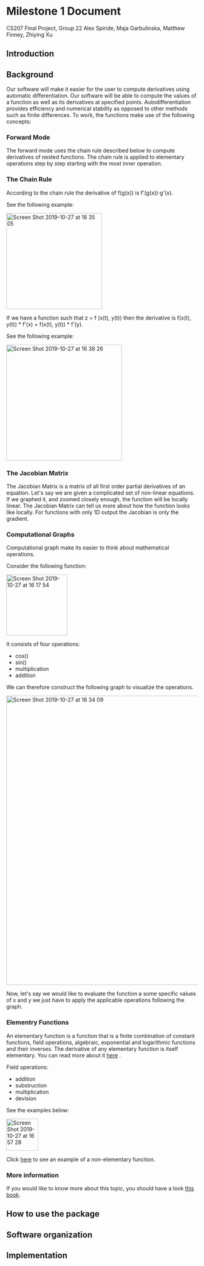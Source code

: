 # Milestone 1 Document
CS207 Final Project, Group 22
Alex Spiride, Maja Garbulinska, Matthew Finney, Zhiying Xu

## Introduction

## Background


Our software will make it easier for the user to compute derivatives using automatic differentiation. Our software will be able to compute the values of a function as well as its derivatives at specified points. Autodifferentiation provides efficiency and numerical stability as opposed to other methods such as finite differences. To work, the functions make use of the following concepts:

### Forward Mode

The forward mode uses the chain rule described below to compute derivatives of nested functions. The chain rule is applied to elementary operations step by step starting with the most inner operation. 

### The Chain Rule

According to the chain rule the derivative of f(g(x)) is f'(g(x))⋅g'(x).

See the following example: 

<img width="252" alt="Screen Shot 2019-10-27 at 16 35 05" src="https://user-images.githubusercontent.com/43005886/67641296-c3507d80-f8d7-11e9-8a03-2e80da87e26b.png">

If we have a function such that z = f (x(t), y(t)) then the derivative is f(x(t), y(t)) * f'(x) + f(x(t), y(t)) * f'(y).

See the following example: 


<img width="304" alt="Screen Shot 2019-10-27 at 16 38 26" src="https://user-images.githubusercontent.com/43005886/67641393-41148900-f8d8-11e9-90f3-45ca94f2a37c.png">

### The Jacobian Matrix 

The Jacobian Matrix is a matrix of all first order partial derivatives of an equation. Let's say we are given a complicated set of non-linear equations. If we graphed it, and zoomed closely enough, the function will be locally linear. The Jacobian Matrix can tell us more about how the function looks like locally. For functions with only 1D output the Jacobian is only the gradient. 



### Computational Graphs

Computational graph make its easier to think about mathematical operations. 

Consider the following function: 

<img width="160" alt="Screen Shot 2019-10-27 at 16 17 54" src="https://user-images.githubusercontent.com/43005886/67641073-6653c800-f8d5-11e9-9aca-fca591ff2473.png">

It consists of four operations: 
- cos()
- sin() 
- multiplication 
- addition 

We can therefore construct the following graph to visualize the operations. 

<img width="759" alt="Screen Shot 2019-10-27 at 16 34 09" src="https://user-images.githubusercontent.com/43005886/67641280-a1ef9180-f8d7-11e9-83d8-029c4e4c3b92.png">

Now, let's say we would like to evaluate the function a some specific values of x and y we just have to apply the applicable operations following the graph. 


### Elementry Functions

An elementary function is a function that is a finite combination of constant functions, field operations, algebraic, exponential and logarithmic functions and their inverses. The derivative of any elementary function is itself elementary. You can read more about it [here](http://mathworld.wolfram.com/ElementaryFunction.html) .  

Field operations: 
- addition 
- substruction 
- multiplication
- devision 

See the examples below: 


<img width="84" alt="Screen Shot 2019-10-27 at 16 57 28" src="https://user-images.githubusercontent.com/43005886/67641740-e6c8f780-f8da-11e9-9a9f-a731639fe798.png">


Click [here](https://en.wikipedia.org/wiki/Riemann_zeta_function) to see an example of a non-elementary function. 

### More information

If you would like to know more about this topic, you should have a look [this book](https://arxiv.org/pdf/1411.0583.pdf).

## How to use the package

## Software organization

## Implementation
